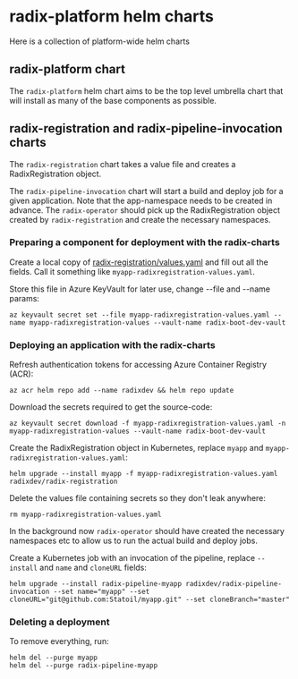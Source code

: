 # radix-platform helm charts

Here is a collection of platform-wide helm charts

## radix-platform chart

The `radix-platform` helm chart aims to be the top level umbrella chart that will install as many of the base components as possible.

## radix-registration and radix-pipeline-invocation charts

The `radix-registration` chart takes a value file and creates a RadixRegistration object.

The `radix-pipeline-invocation` chart will start a build and deploy job for a given application. Note that the app-namespace needs to be created in advance. The `radix-operator` should pick up the RadixRegistration object created by `radix-registration` and create the necessary namespaces.

### Preparing a component for deployment with the radix-charts

Create a local copy of [radix-registration/values.yaml](radix-registration/values.yaml) and fill out all the fields. Call it something like `myapp-radixregistration-values.yaml`.

Store this file in Azure KeyVault for later use, change --file and --name params:

    az keyvault secret set --file myapp-radixregistration-values.yaml --name myapp-radixregistration-values --vault-name radix-boot-dev-vault

### Deploying an application with the radix-charts

Refresh authentication tokens for accessing Azure Container Registry (ACR):

    az acr helm repo add --name radixdev && helm repo update

Download the secrets required to get the source-code:

    az keyvault secret download -f myapp-radixregistration-values.yaml -n myapp-radixregistration-values --vault-name radix-boot-dev-vault

Create the RadixRegistration object in Kubernetes, replace `myapp` and `myapp-radixregistration-values.yaml`:

    helm upgrade --install myapp -f myapp-radixregistration-values.yaml radixdev/radix-registration

Delete the values file containing secrets so they don't leak anywhere:

    rm myapp-radixregistration-values.yaml

In the background now `radix-operator` should have created the necessary namespaces etc to allow us to run the actual build and deploy jobs.

Create a Kubernetes job with an invocation of the pipeline, replace `--install` and `name` and `cloneURL` fields:

    helm upgrade --install radix-pipeline-myapp radixdev/radix-pipeline-invocation --set name="myapp" --set cloneURL="git@github.com:Statoil/myapp.git" --set cloneBranch="master"

### Deleting a deployment

To remove everything, run:

    helm del --purge myapp
    helm del --purge radix-pipeline-myapp
